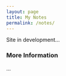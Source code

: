 ```yaml
---
layout: page
title: My Notes
permalink: /notes/
---
```


Site in development...

### More Information
...